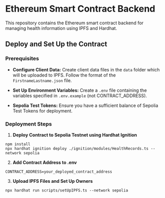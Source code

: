# Ethereum Smart Contract Backend
This repository contains the Ethereum smart contract backend for managing health information using IPFS and Hardhat.

## Deploy and Set Up the Contract
### Prerequisites
- **Configure Client Data:**
Create client data files in the `data` folder which will be uploaded to IPFS. Follow the format of the `FirstnameLastname.json` file.

- **Set Up Environment Variables:**
Create a `.env` file containing the variables specified in `.env.example` (not CONTRACT_ADDRESS).

- **Sepolia Test Tokens:**
Ensure you have a sufficient balance of Sepolia Test Tokens for deployment.

### Deployment Steps
1. **Deploy Contract to Sepolia Testnet using Hardhat Ignition**
```shell
npm install
npx hardhat ignition deploy ./ignition/modules/HealthRecords.ts --network sepolia
```
2. **Add Contract Address to .env**
```shell
CONTRACT_ADDRESS=your_deployed_contract_address
```
3. **Upload IPFS Files and Set Up Owners**
```shell
npx hardhat run scripts/setUpIPFS.ts --network sepolia
```